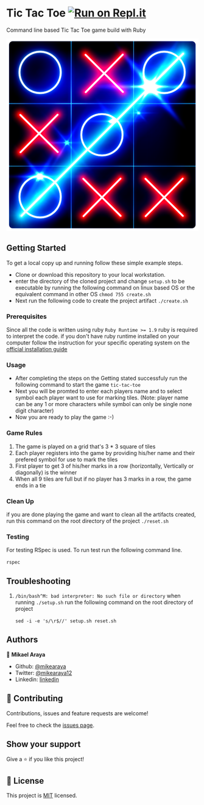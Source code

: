 # Tic Tac Toe [![Run on Repl.it](https://repl.it/badge/github/Mikearaya/tic-tac-toe)](https://repl.it/@MichaelAraya1/tic-tac-toe)

Command line based Tic Tac Toe game build with Ruby

![cover](./assets/cover.png)

## Getting Started

To get a local copy up and running follow these simple example steps.

- Clone or download this repository to your local workstation.
- enter the directory of the cloned project and change `setup.sh` to be executable by running the following command on linux based OS
  or the equivalent command in other OS
  `chmod 755 create.sh`
- Next run the following code to create the project artifact
  `./create.sh`

### Prerequisites

Since all the code is written using ruby `Ruby Runtime >= 1.9` ruby is required to interpret the code. if you don't have ruby runtime installed on your computer follow the instruction for your specific operating system on the [official installation guide](https://www.ruby-lang.org/en/documentation/installation/)

### Usage

- After completing the steps on the Getting stated successfuly run the following command to start the game
  `tic-tac-toe`
- Next you will be promted to enter each players name and to select symbol each player want to use for marking tiles.
  (Note: player name can be any 1 or more characters while symbol can only be single none digit character)
- Now you are ready to play the game :-)

### Game Rules

1. The game is played on a grid that's 3 \* 3 square of tiles
2. Each player registers into the game by providing his/her name and their prefered symbol for use to mark the tiles
3. First player to get 3 of his/her marks in a row (horizontally, Vertically or diagonally) is the winner
4. When all 9 tiles are full but if no player has 3 marks in a row, the game ends in a tie

### Clean Up

if you are done playing the game and want to clean all the artifacts created, run this command on the root directory of the project
`./reset.sh`

### Testing

For testing RSpec is used. To run test run the following command line.

`rspec`

## Troubleshooting

1. `/bin/bash^M: bad interpreter: No such file or directory` when running `./setup.sh`
   run the following command on the root directory of project

   `sed -i -e 's/\r$//' setup.sh reset.sh`

## Authors

👤 **Mikael Araya**

- Github: [@mikearaya](https://github.com/mikearaya)
- Twitter: [@mikearaya12](https://twitter.com/mikearaya12)
- Linkedin: [linkedin](https://linkedin.com/in/mikael-araya)

## 🤝 Contributing

Contributions, issues and feature requests are welcome!

Feel free to check the [issues page](issues/).

## Show your support

Give a ⭐️ if you like this project!

## 📝 License

This project is [MIT](lic.url) licensed.
